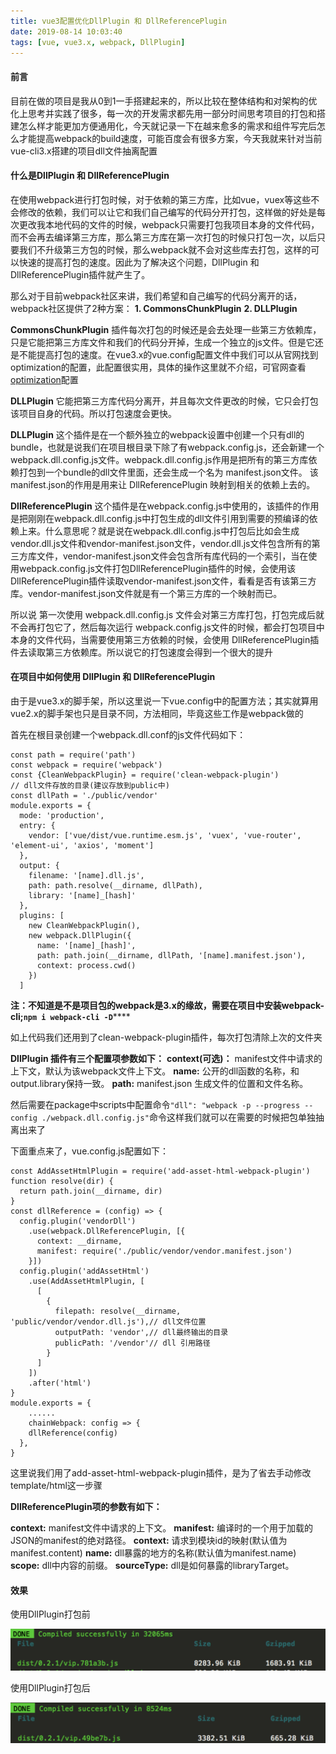 ```yaml
---
title: vue3配置优化DllPlugin 和 DllReferencePlugin
date: 2019-08-14 10:03:40
tags: [vue, vue3.x, webpack, DllPlugin]
---
```


#### 前言

目前在做的项目是我从0到1一手搭建起来的，所以比较在整体结构和对架构的优化上思考并实践了很多，每一次的开发需求都先用一部分时间思考项目的打包和搭建怎么样才能更加方便通用化，今天就记录一下在越来愈多的需求和组件写完后怎么才能提高webpack的build速度，可能百度会有很多方案，今天我就来针对当前vue-cli3.x搭建的项目dll文件抽离配置

#### **什么是DllPlugin 和 DllReferencePlugin**

在使用webpack进行打包时候，对于依赖的第三方库，比如vue，vuex等这些不会修改的依赖，我们可以让它和我们自己编写的代码分开打包，这样做的好处是每次更改我本地代码的文件的时候，webpack只需要打包我项目本身的文件代码，而不会再去编译第三方库，那么第三方库在第一次打包的时候只打包一次，以后只要我们不升级第三方包的时候，那么webpack就不会对这些库去打包，这样的可以快速的提高打包的速度。因此为了解决这个问题，DllPlugin 和 DllReferencePlugin插件就产生了。

<!-- more -->

那么对于目前webpack社区来讲，我们希望和自己编写的代码分离开的话，webpack社区提供了2种方案：
**1. CommonsChunkPlugin**
**2. DLLPlugin**

**CommonsChunkPlugin** 插件每次打包的时候还是会去处理一些第三方依赖库，只是它能把第三方库文件和我们的代码分开掉，生成一个独立的js文件。但是它还是不能提高打包的速度。在vue3.x的vue.config配置文件中我们可以从官网找到optimization的配置，此配置很实用，具体的操作这里就不介绍，可官网查看[optimization](https://webpack.js.org/configuration/optimization/#root)配置

**DLLPlugin** 它能把第三方库代码分离开，并且每次文件更改的时候，它只会打包该项目自身的代码。所以打包速度会更快。

**DLLPlugin** 这个插件是在一个额外独立的webpack设置中创建一个只有dll的bundle，也就是说我们在项目根目录下除了有webpack.config.js，还会新建一个webpack.dll.config.js文件。webpack.dll.config.js作用是把所有的第三方库依赖打包到一个bundle的dll文件里面，还会生成一个名为 manifest.json文件。
该manifest.json的作用是用来让 DllReferencePlugin 映射到相关的依赖上去的。

**DllReferencePlugin** 这个插件是在webpack.config.js中使用的，该插件的作用是把刚刚在webpack.dll.config.js中打包生成的dll文件引用到需要的预编译的依赖上来。什么意思呢？就是说在webpack.dll.config.js中打包后比如会生成 vendor.dll.js文件和vendor-manifest.json文件，vendor.dll.js文件包含所有的第三方库文件，vendor-manifest.json文件会包含所有库代码的一个索引，当在使用webpack.config.js文件打包DllReferencePlugin插件的时候，会使用该DllReferencePlugin插件读取vendor-manifest.json文件，看看是否有该第三方库。vendor-manifest.json文件就是有一个第三方库的一个映射而已。

所以说 第一次使用 webpack.dll.config.js 文件会对第三方库打包，打包完成后就不会再打包它了，然后每次运行 webpack.config.js文件的时候，都会打包项目中本身的文件代码，当需要使用第三方依赖的时候，会使用 DllReferencePlugin插件去读取第三方依赖库。所以说它的打包速度会得到一个很大的提升

#### **在项目中如何使用 DllPlugin 和 DllReferencePlugin**

由于是vue3.x的脚手架，所以这里说一下vue.config中的配置方法；其实就算用vue2.x的脚手架也只是目录不同，方法相同，毕竟这些工作是webpack做的

首先在根目录创建一个webpack.dll.conf的js文件代码如下：

```
const path = require('path')
const webpack = require('webpack')
const {CleanWebpackPlugin} = require('clean-webpack-plugin')
// dll文件存放的目录(建议存放到public中)
const dllPath = './public/vendor'
module.exports = {
  mode: 'production',
  entry: {
    vendor: ['vue/dist/vue.runtime.esm.js', 'vuex', 'vue-router', 'element-ui', 'axios', 'moment']
  },
  output: {
    filename: '[name].dll.js',
    path: path.resolve(__dirname, dllPath),
    library: '[name]_[hash]'
  },
  plugins: [
    new CleanWebpackPlugin(),
    new webpack.DllPlugin({
      name: '[name]_[hash]',
      path: path.join(__dirname, dllPath, '[name].manifest.json'),
      context: process.cwd()
    })
  ]

```

**注：不知道是不是项目包的webpack是3.x的缘故，需要在项目中安装webpack-cli;`npm i webpack-cli -D`******

如上代码我们还用到了clean-webpack-plugin插件，每次打包清除上次的文件夹

**DllPlugin 插件有三个配置项参数如下：**
**context(可选)：** manifest文件中请求的上下文，默认为该webpack文件上下文。
**name:** 公开的dll函数的名称，和 output.library保持一致。
**path:** manifest.json 生成文件的位置和文件名称。

然后需要在package中scripts中配置命令`"dll": "webpack -p --progress --config ./webpack.dll.config.js"`命令这样我们就可以在需要的时候把包单独抽离出来了

下面重点来了，vue.config.js配置如下：

```
const AddAssetHtmlPlugin = require('add-asset-html-webpack-plugin')
function resolve(dir) {
  return path.join(__dirname, dir)
}
const dllReference = (config) => {
  config.plugin('vendorDll')
    .use(webpack.DllReferencePlugin, [{
      context: __dirname,
      manifest: require('./public/vendor/vendor.manifest.json')
    }])
  config.plugin('addAssetHtml')
    .use(AddAssetHtmlPlugin, [
      [
        {
          filepath: resolve(__dirname, 'public/vendor/vendor.dll.js'),// dll文件位置
          outputPath: 'vendor',// dll最终输出的目录
          publicPath: '/vendor'// dll 引用路径
        }
      ]
    ])
    .after('html')
}
module.exports = {
	......
	chainWebpack: config => {
    dllReference(config)
  },
}
```

这里说我们用了add-asset-html-webpack-plugin插件，是为了省去手动修改template/html这一步骤

**DllReferencePlugin项的参数有如下：**

**context:** manifest文件中请求的上下文。
**manifest:** 编译时的一个用于加载的JSON的manifest的绝对路径。
**context:** 请求到模块id的映射(默认值为 manifest.content)
**name:** dll暴露的地方的名称(默认值为manifest.name)
**scope:** dll中内容的前缀。
**sourceType:** dll是如何暴露的libraryTarget。

#### 效果

使用DllPlugin打包前

![image-20190814120105164](/images/2019/dllPlugin1.png)

使用DllPlugin打包后

![image-20190814120212299](/images/2019/dllPlugin2.png)
